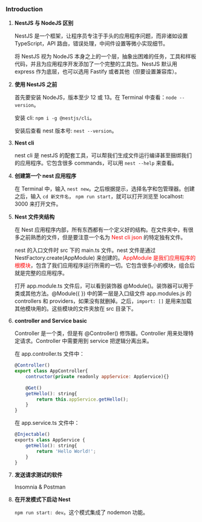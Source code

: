 ### Introduction

1. **NestJS 与 NodeJS 区别**

   NestJS 是一个框架，让程序员专注于手头的应用程序问题，而非诸如设置 TypeScript，API 路由，错误处理，中间件设置等微小实现细节。

   将 NestJS 视为 NodeJS 本身之上的一个层，抽象出困难的任务，工具和样板代码，并且为应用程序开发添加了一个完整的工具包。NestJS 默认用 express 作为底层，也可以选用 Fastify 或者其他（但要设置兼容库）。

   

2. **使用 NestJS 之前**

   首先要安装 NodeJS，版本至少 12 或 13。在 Terminal 中查看：`node --version`。

   安装 cli: `npm i -g @nestjs/cli`。

   安装后查看 nest 版本号: `nest --version`。

   

3. **Nest cli**

   nest cli 是 nestJS 的配套工具，可以帮我们生成文件运行编译甚至捆绑我们的应用程序。它包含很多 commands，可以用 `nest --help` 来查看。

   

4. **创建第一个 nest 应用程序**

   在 Terminal 中，输入 `nest new`。之后根据提示，选择名字和包管理器。创建之后，输入 `cd 新文件名`， `npm run start`，就可以打开浏览至 localhost: 3000 来打开文件。

   

5. **Nest 文件夹结构**

   在 Nest 应用程序内部，所有东西都有一个定义好的结构。在文件夹中，有很多之前熟悉的文件，但是要注意一个名为 <font color='red'>Nest cli json</font> 的特定独有文件。

   nest 的入口文件时 src 下的 main.ts 文件。nest 文件是通过 NestFactory.create(AppModule) 来创建的。<font color='red'>AppModule 是我们应用程序的根模块</font>，包含了我们应用程序运行所需的一切。它包含很多小的模块，组合后就是完整的应用程序。

   打开 app.module.ts 文件后，可以看到装饰器 @Module()。装饰器可以用于类或其他方法。@Module({ }) 中的第一层是入口级文件 app.modules.js 的 controllers 和 providers，如果没有就删掉。之后，`import: []` 是用来加载其他模块用的。这些模块的文件夹放在 src 目录下。

   

6. **controller and Service basic**

   Controller 是一个类，但是有 @Controller() 修饰器。Controller 用来处理特定请求。Controller 中需要用到 service 把逻辑分离出来。

   在 app.controller.ts 文件中：

   ```javascript
   @Controller()
   export class AppController{
       contructor(private readonly appService: AppService){}
       
       @Get()
       getHello(): string{
           return this.appService.getHello();
       }
   }
   ```

   在 app.service.ts 文件中：

   ```javascript
   @Injectable()
   exports class AppService {
       getHello(): string{
           return 'Hello World!';
       }
   }
   ```

   

7. **发送请求测试的软件**

   Insomnia & Postman

   

8. **在开发模式下启动 Nest**

   `npm run start: dev`。这个模式集成了 nodemon 功能。